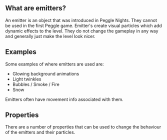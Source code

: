 ## What are emitters? ##
An emitter is an object that was introduced in Peggle Nights. They cannot be used in the first Peggle game. Emitter's create visual particles which add dynamic effects to the level. They do not change the gameplay in any way and generally just make the level look nicer.

## Examples ##
Some examples of where emitters are used are:
  * Glowing background animations
  * Light twinkles
  * Bubbles / Smoke / Fire
  * Snow

Emitters often have movement info associated with them.

## Properties ##
There are a number of properties that can be used to change the behaviour of the emitters and their particles.